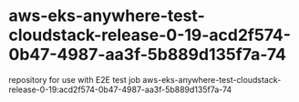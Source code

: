 # aws-eks-anywhere-test-cloudstack-release-0-19-acd2f574-0b47-4987-aa3f-5b889d135f7a-74
repository for use with E2E test job aws-eks-anywhere-test-cloudstack-release-0-19:acd2f574-0b47-4987-aa3f-5b889d135f7a-74
